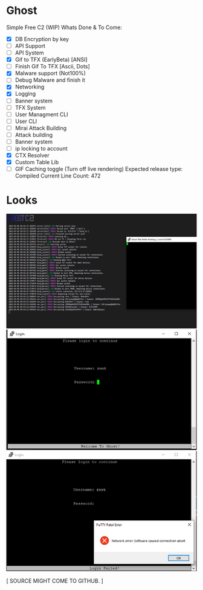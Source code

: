 # Ghost
Simple Free C2 (WIP)
Whats Done & To Come:
- [x] DB Encryption by key
- [ ] API Support
- [ ] API System
- [x] Gif to TFX (EarlyBeta) [ANSI]
- [ ] Finish Gif To TFX [Ascii, Dots]
- [x] Malware support (Not100%)
- [ ] Debug Malware and finish it
- [x] Networking
- [x] Logging
- [ ] Banner system
- [ ] TFX System
- [ ] User Managment CLI
- [ ] User CLI
- [ ] Mirai Attack Building
- [ ] Attack building
- [ ] Banner system
- [ ] ip locking to account
- [x] CTX Resolver
- [x] Custom Table Lib
- [ ] GIF Caching toggle (Turn off live rendering)
Expected release type: Compiled
Current Line Count: 472
# Looks
![DevImage](https://raw.githubusercontent.com/N0B0DY7198/Ghost/main/indev.PNG)
![DevImage2](https://raw.githubusercontent.com/N0B0DY7198/Ghost/main/login2.PNG)
![DevImage3](https://raw.githubusercontent.com/N0B0DY7198/Ghost/main/log_failed.png)



[     SOURCE MIGHT COME TO GITHUB.    ]
